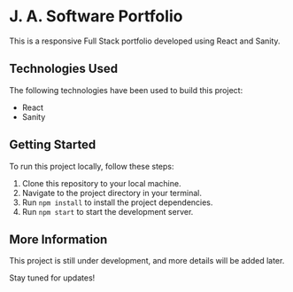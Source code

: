 # J. A. Software Portfolio

This is a responsive Full Stack portfolio developed using React and Sanity.

## Technologies Used

The following technologies have been used to build this project:

- React
- Sanity

## Getting Started

To run this project locally, follow these steps:

1. Clone this repository to your local machine.
2. Navigate to the project directory in your terminal.
3. Run `npm install` to install the project dependencies.
4. Run `npm start` to start the development server.

## More Information

This project is still under development, and more details will be added later.

Stay tuned for updates!
